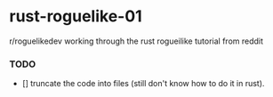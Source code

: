 # rust-roguelike-01
r/roguelikedev working through the rust rogueilike tutorial from reddit

### TODO 
- [] truncate the code into files (still don't know how to do it in rust).
